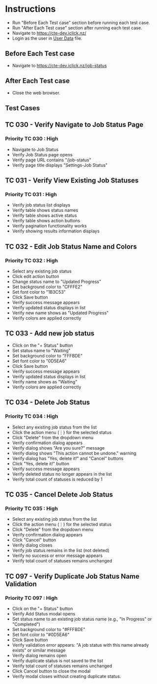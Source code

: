 # Instructions

- Run "Before Each Test case" section before running each test case.
- Run "After Each Test case" section after running each test case.
- Navigate to <https://cte-dev.iclick.nz/>
- Login as the user in [User Data](..\TestData\UserData.md) file.

## Before Each Test case

- Navigate to <https://cte-dev.iclick.nz/job-status>

## After Each Test case

- Close the web browser.

## Test Cases

## TC 030 - Verify Navigate to Job Status Page

### Priority TC 030 : High

- Navigate to Job Status
- Verify Job Status page opens
- Verify page URL contains "/job-status"
- Verify page title displays "Settings-Job Status"

## TC 031 - Verify View Existing Job Statuses

### Priority TC 031 : High

- Verify job status list displays
- Verify table shows status names
- Verify table shows active status
- Verify table shows action buttons
- Verify pagination functionality works
- Verify showing results information displays

## TC 032 - Edit Job Status Name and Colors

### Priority TC 032 : High

- Select any existing job status
- Click edit action button
- Change status name to "Updated Progress"
- Set background color to "CFFFE2"
- Set font color to "1B3C53"
- Click Save button
- Verify success message appears
- Verify updated status displays in list
- Verify new name shows as "Updated Progress"
- Verify colors are applied correctly

## TC 033 - Add new job status

- Click on the "+ Status" button
- Set status name to "Waiting"
- Set background color to "FFFBDE"
- Set font color to "0D5EA6"
- Click Save button
- Verify success message appears
- Verify updated status displays in list
- Verify name shows as "Waiting"
- Verify colors are applied correctly

## TC 034 - Delete Job Status

### Priority TC 034 : High

- Select any existing job status from the list
- Click the action menu (⋮) for the selected status
- Click "Delete" from the dropdown menu
- Verify confirmation dialog appears
- Verify dialog shows "Are you sure?" message
- Verify dialog shows "This action cannot be undone." warning
- Verify dialog has "Yes, delete it!" and "Cancel" buttons
- Click "Yes, delete it!" button
- Verify success message appears
- Verify deleted status no longer appears in the list
- Verify total count of statuses is reduced by 1

## TC 035 - Cancel Delete Job Status

### Priority TC 035 : High

- Select any existing job status from the list
- Click the action menu (⋮) for the selected status  
- Click "Delete" from the dropdown menu
- Verify confirmation dialog appears
- Click "Cancel" button
- Verify dialog closes
- Verify job status remains in the list (not deleted)
- Verify no success or error message appears
- Verify total count of statuses remains unchanged

## TC 097 - Verify Duplicate Job Status Name Validation

### Priority TC 097 : High

- Click on the "+ Status" button
- Verify Add Status modal opens
- Set status name to an existing job status name (e.g., "In Progress" or "Completed")
- Set background color to "#FFFBDE"
- Set font color to "#0D5EA6"
- Click Save button
- Verify validation error appears: "A job status with this name already exists" or similar message
- Verify dialog remains open
- Verify duplicate status is not saved to the list
- Verify total count of statuses remains unchanged
- Click Cancel button to close the modal
- Verify modal closes without creating duplicate status.
